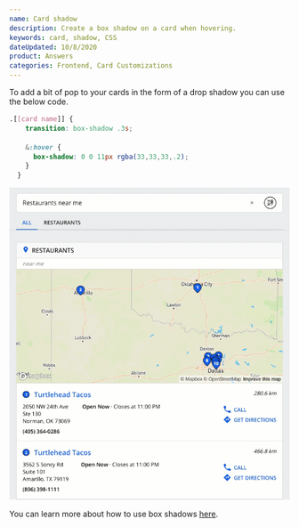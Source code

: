```yaml
---
name: Card shadow
description: Create a box shadow on a card when hovering.
keywords: card, shadow, CSS
dateUpdated: 10/8/2020
product: Answers
categories: Frontend, Card Customizations
---
```


To add a bit of pop to your cards in the form of a drop shadow you can use the below code.

```css
.[[card name]] {
    transition: box-shadow .3s;

    &:hover {
      box-shadow: 0 0 11px rgba(33,33,33,.2); 
    }
  }
```
![image](../../../Images/hover-animation-cards.gif) 

You can learn more about how to use box shadows [here](https://www.w3schools.com/cssref/css3_pr_box-shadow.asp).

